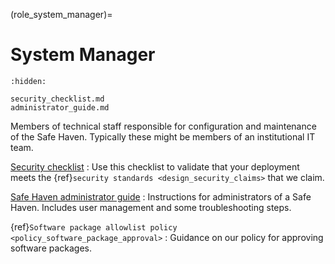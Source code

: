 (role_system_manager)=

# System Manager

```{toctree}
:hidden:

security_checklist.md
administrator_guide.md
```

Members of technical staff responsible for configuration and maintenance of the Safe Haven.
Typically these might be members of an institutional IT team.

[Security checklist](security_checklist.md)
: Use this checklist to validate that your deployment meets the {ref}`security standards <design_security_claims>` that we claim.

[Safe Haven administrator guide](administrator_guide.md)
: Instructions for administrators of a Safe Haven. Includes user management and some troubleshooting steps.

{ref}`Software package allowlist policy <policy_software_package_approval>`
: Guidance on our policy for approving software packages.
